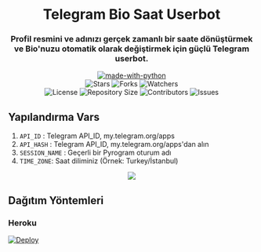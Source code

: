 <h1 align= center>Telegram Bio Saat Userbot</h1>
<h3 align = center>Profil resmini ve adınızı gerçek zamanlı bir saate dönüştürmek ve Bio'nuzu otomatik olarak değiştirmek için güçlü Telegram userbot.</h3>
<p align="center">
<a href="https://python.org"><img src="http://forthebadge.com/images/badges/made-with-python.svg" alt="made-with-python"></a>
<br>
    <img src="https://img.shields.io/github/stars/teletips/DATE_TIME_USERBOT-TeLeTiPs?style=for-the-badge" alt="Stars">
    <img src="https://img.shields.io/github/forks/teletips/DATE_TIME_USERBOT-TeLeTiPs?style=for-the-badge" alt="Forks">
    <img src="https://img.shields.io/github/watchers/teletips/DATE_TIME_USERBOT-TeLeTiPs?style=for-the-badge" alt="Watchers"> 
<br>
    <img src="https://img.shields.io/github/license/teletips/DATE_TIME_USERBOT-TeLeTiPs?style=for-the-badge" alt="License">
    <img src="https://img.shields.io/github/repo-size/teletips/DATE_TIME_USERBOT-TeLeTiPs?style=for-the-badge" alt="Repository Size">
    <img src="https://img.shields.io/github/contributors/teletips/DATE_TIME_USERBOT-TeLeTiPs?style=for-the-badge" alt="Contributors">
    <img src="https://img.shields.io/github/issues/teletips/DATE_TIME_USERBOT-TeLeTiPs?style=for-the-badge" alt="Issues">
</p>  

## Yapılandırma Vars
1. `API_ID` : Telegram API_ID, my.telegram.org/apps
2. `API_HASH` : Telegram API_ID, my.telegram.org/apps'dan alın
3. `SESSION_NAME` : Geçerli bir Pyrogram oturum adı
4. `TIME_ZONE`: Saat diliminiz (Örnek: Turkey/İstanbul)

<p align="center">
<img src="https://telegra.ph/file/577fd708b51a9c60053f7.jpg">
<p>
 
## Dağıtım Yöntemleri

### Heroku

[![Deploy](https://www.herokucdn.com/deploy/button.svg)](https://heroku.com/deploy?template=https://github.com/Mehmetbaba06/TelegramBiosaat-Userbot)

